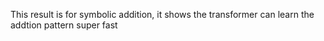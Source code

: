 This result is for symbolic addition, it shows the transformer can learn the addtion pattern super fast

